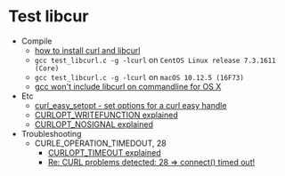 Test libcur
===========

* Compile
  * [how to install curl and libcurl](https://curl.haxx.se/docs/install.html)
  * `gcc test_libcurl.c -g -lcurl` on `CentOS Linux release 7.3.1611 (Core)`
  * `gcc test_libcurl.c -g -lcurl` on `macOS 10.12.5 (16F73)`
   * [gcc won't include libcurl on commandline for OS X](https://stackoverflow.com/questions/6728208/gcc-wont-include-libcurl-on-commandline-for-os-x)
* Etc
  * [curl_easy_setopt - set options for a curl easy handle](https://curl.haxx.se/libcurl/c/curl_easy_setopt.html)
  * [CURLOPT_WRITEFUNCTION explained](https://curl.haxx.se/libcurl/c/CURLOPT_WRITEFUNCTION.html)
  * [CURLOPT_NOSIGNAL explained](https://curl.haxx.se/libcurl/c/CURLOPT_NOSIGNAL.html)
* Troubleshooting
  * CURLE_OPERATION_TIMEDOUT, 28
    * [CURLOPT_TIMEOUT explained](https://curl.haxx.se/libcurl/c/CURLOPT_TIMEOUT.html)
    * [Re: CURL problems detected: 28 => connect() timed out!](https://www.zen-cart.com/showthread.php?128859-CURL-problems-detected-28-gt-connect()-timed-out!)
